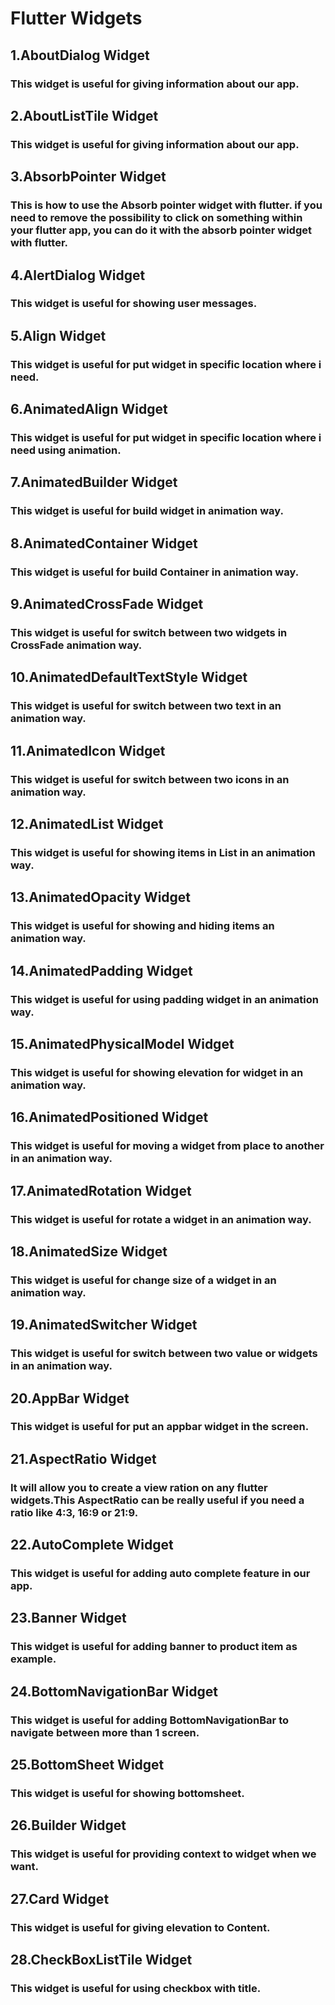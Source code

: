 # Flutter Widgets

## 1.AboutDialog Widget
### This widget is useful for giving information  about our app.
## 2.AboutListTile Widget
### This widget is useful for giving information  about our app.
## 3.AbsorbPointer Widget
### This is how to use the Absorb pointer widget with flutter. if you need to remove the possibility to click on something within your flutter app, you can do it with the absorb pointer widget with flutter.
## 4.AlertDialog Widget
### This widget is useful for showing user messages.
## 5.Align Widget
### This widget is useful for put widget in specific location where i need.
## 6.AnimatedAlign Widget
### This widget is useful for put widget in specific location where i need using animation.
## 7.AnimatedBuilder Widget
### This widget is useful for build widget in animation way.
## 8.AnimatedContainer Widget
### This widget is useful for build Container in animation way.
## 9.AnimatedCrossFade Widget
### This widget is useful for switch between two widgets in CrossFade animation way.
## 10.AnimatedDefaultTextStyle Widget
### This widget is useful for switch between two text in an animation way.
## 11.AnimatedIcon Widget 
### This widget is useful for switch between two icons in an animation way.
## 12.AnimatedList Widget 
### This widget is useful for showing items in List in an animation way.
## 13.AnimatedOpacity Widget 
### This widget is useful for showing and hiding items an animation way.
## 14.AnimatedPadding Widget 
### This widget is useful for using padding widget in an animation way.
## 15.AnimatedPhysicalModel Widget
### This widget is useful for showing elevation for widget in an animation way.
## 16.AnimatedPositioned Widget
### This widget is useful for moving a widget from place to another in an animation way.
## 17.AnimatedRotation Widget
### This widget is useful for rotate a widget in an animation way.
## 18.AnimatedSize Widget
### This widget is useful for change size of a widget in an animation way.
## 19.AnimatedSwitcher Widget
### This widget is useful for switch between two value or widgets in an animation way.
## 20.AppBar Widget
### This widget is useful for put an appbar widget in the screen.
## 21.AspectRatio Widget
### It will allow you to create a view ration on any flutter widgets.This AspectRatio can be really useful if you need a ratio like 4:3, 16:9 or 21:9.
## 22.AutoComplete Widget
### This widget is useful for adding auto complete feature in our app.
## 23.Banner Widget
### This widget is useful for adding banner to product item as example.
## 24.BottomNavigationBar Widget
### This widget is useful for adding BottomNavigationBar to navigate between more than 1 screen.
## 25.BottomSheet Widget
### This widget is useful for showing bottomsheet.
## 26.Builder Widget
### This widget is useful for providing context to widget when we want.
## 27.Card Widget
### This widget is useful for giving elevation to Content.
## 28.CheckBoxListTile Widget
### This widget is useful for using checkbox with title.